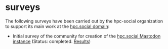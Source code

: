 # surveys
The following surveys have been carried out by the hpc-social organization to support its main work at the [hpc.social domain](https://hpc.social):

- Initial survey of the community for creation of the [hpc.social Mastodon instance](https://mast.hpc.social) (Status: completed. [Results](results/HPC-Social-Design-Survey.mht))

